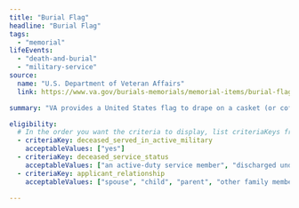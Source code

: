 ```yaml
---
title: "Burial Flag"
headline: "Burial Flag"
tags:
  - "memorial"
lifeEvents:
  - "death-and-burial"
  - "military-service"
source:
  name: "U.S. Department of Veteran Affairs"
  link: https://www.va.gov/burials-memorials/memorial-items/burial-flags/

summary: "VA provides a United States flag to drape on a casket (or coffin) or place with an urn in honor of the military service of a Veteran or Reservist. Find out how to apply for this burial honor."

eligibility:
  # In the order you want the criteria to display, list criteriaKeys from the csv here, each followed by a comma-separated list of which values indicate eligibility for that criteria. Wrap individual values in quotes if they have inner commas.
  - criteriaKey: deceased_served_in_active_military
    acceptableValues: ["yes"]
  - criteriaKey: deceased_service_status
    acceptableValues: ["an active-duty service member", "discharged under conditions other than dishonorable", "a member of the National Guard or Reserves"]
  - criteriaKey: applicant_relationship
    acceptableValues: ["spouse", "child", "parent", "other family member", "personal or official representative"]

---
```

